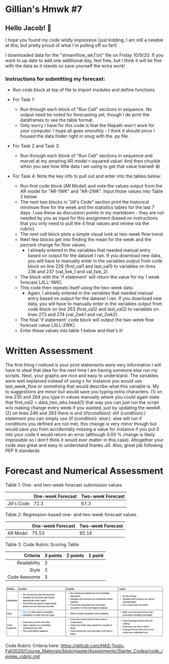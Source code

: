 # Gillian's Hmwk #7
## **Hello Jacob!**  &#x1F44B;
I hope you found my code wildly impressive (just kidding, I am still a newbie at this, but pretty proud of what I'm pulling off so far!)

I downloaded data for the "streamflow_wk7.txt" file on Friday 10/9/20.  If you want to up date to add one additional day, feel free, but I think it will be fine with the data as it stands so save yourself the extra work!

### Instructions for submitting my forecast:

  - Run code block at top of file to import modules and define functions.  

  - For Task 1:

    - Run through each block of "Run Cell" sections in sequence.   No output need be noted for forecasting yet, though I do print the dataframes to see the table format.
    - Only worry I have for this code is that the filepath won't work for your computer.  I hope all goes smoothly - I think it should since I housed the data folder right in snug with the .py file.  


  - For Task 2 and Task 3:

    - Run through each block of "Run Cell" sections in sequence and marvel at my amazing AR model r-squared value!  And then chuckle when you see how little data I am using to get that value trained! &#x1F606;


  - For Task 4: Note the key info to pull out and enter into the tables below:

    - Run first code block (AR Model) and note the values output from the AR model for "AR-1WK" and "AR-2WK".  Input those values into Table 2 below.  
    - The next two blocks in "Jill's Code" section print the historical minimum flow for the week and the statistics tables for the last 7 days.  I use these as discussion points in my markdown -  they are not needed by you as input for this assignment (based on instructions that you only need to pull the 4 final values and review via the rubric).
    - The next cell block plots a simple visual look at two-week flow trend.
    - Next few blocks get into finding the mean for the week and the percent change for flow values.   
      - I already entered in the variables that needed manual entry based on output for the dataset I ran.  If you download new data, you will have to manually enter in the variables output from code block on line 226 (first_val1 and last_val1) to variables on lines 236 and 237 (val_1wk_1 and val_1wk_2).
    - The block with the 'if statement' will return the value for my 1 week forecast  [JILL-1WK].
    - This code then repeats itself using the two-week data.
        - Again, I already entered in the variables that needed manual entry based on output for the dataset I ran.  If you download new data, you will have to manually enter in the variables output from code block on line 263 (first_va12 and last_val2) to variables on lines 273 and 274 (val_2wk1 and val_2wk2).
    - The final 'if statement' code block will output the two-week flow forecast value  [JILL-2WK].  
    - Enter these values into table 1 below and that's it!

# Written Assessment

The first thing I noticed is your print statements were very informative I will have to steal that idea for the next time I am having someone else run my scripts. Next, your graphs are nice and easy to understand. The variables were well explained instead of using x for instance you would use last_week_flow or something that would describe what this variable is. My to suggestions are minor but would save you typing extra characters. (1) on line 235 and 264 you type in values manually where you could again state that first_val2 = data_two_wks.head(1) that way you can just run the script w/o making change every week if you wanted, just by updating the week#. (2) on lines 246 and 283 there is and (if(condition): elif (condition):) statement you can simply use (if (condition): else:). else will run if conditions you defined are not met, this change is very minor though but would save you from accidentally missing a value for instance if you put 0 into your code it would return an error (although 0.00 % change is likely impossible so I don't think it would ever matter in this case). Altogether your code was great and easy to understand thanks Jill. Also, great job following PEP 8 standards.

# Forecast and Numerical Assessment

Table 1: One- and two-week forecast submission values  

|   | One-week Forecast  | Two-week Forecast  |
|--:|---|---|
| Jill's Code  | 72.3  | 67.3  |

Table 2: Regression-based one- and two-week forecast values  

|   | One-week Forecast  | Two-week Forecast  |
|--:|---|---|
| AR Model  | 75.53  | 85.16  |

Table 3: Code Rubric Scoring Table   

| Criteria  | 3 points   | 2 points  | 1 point  |
|--:|---|---|---|
| Readability  |  3 |   |   |
| Style  | 3  |   |   |
| Code Awesome  | 3  |   |   |  

![](assets/ReadMe-ff0ecab3.png)

Code Rubric Criteria here:
https://github.com/HAS-Tools-Fall2020/Course_Materials/blob/master/Assignments/Starter_Codes/code_review_rubric.md
